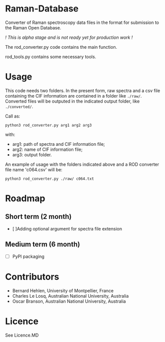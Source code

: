 # Raman-Database

Converter of Raman spectroscopy data files in the format for submission to the Raman Open Database.

*! This is alpha stage and is not ready yet for production work !*

The rod_converter.py code contains the main function.

rod_tools.py contains some necessary tools.

# Usage

This code needs two folders. In the present form, raw spectra and a csv file containing the CIF information are contained in a folder like `./raw/`. Converted files will be outputed in the indicated output folder, like `./converted/`.

Call as:
```
python3 rod_converter.py arg1 arg2 arg3
```
with:
- arg1: path of spectra and CIF information file;
- arg2: name of CIF information file;
- arg3: output folder.

An example of usage with the folders indicated above and a ROD converter file name 'c064.csv' will be:

```
python3 rod_converter.py ./raw/ c064.txt
```

# Roadmap

## Short term (2 month)
- [ ]Adding optional argument for spectra file extension

## Medium term (6 month)
- [ ] PyPI packaging

# Contributors
- Bernard Hehlen, University of Montpellier, France
- Charles Le Losq, Australian National University, Australia
- Oscar Branson, Australian National University, Australia

# Licence
See Licence.MD